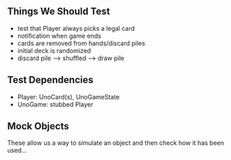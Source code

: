 ## Things We Should Test
* test that Player always picks a legal card
* notification when game ends
* cards are removed from hands/discard piles
* initial deck is randomized
* discard pile --> shuffled --> draw pile

## Test Dependencies
* Player: UnoCard(s), UnoGameState
* UnoGame: stubbed Player

## Mock Objects
These allow us a way to simulate an object and then check
how it has been used...